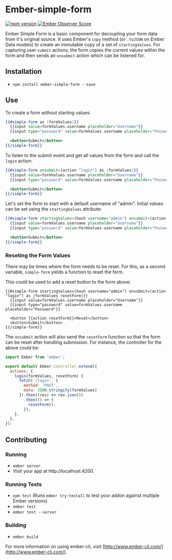# Ember-simple-form

[![npm version](https://badge.fury.io/js/ember-simple-form.svg)](http://badge.fury.io/js/ember-simple-form)
[![Ember Observer Score](http://emberobserver.com/badges/ember-simple-form.svg)](http://emberobserver.com/addons/ember-simple-form)

Ember Simple Form is a basic component for decoupling your form data from it's original source.
It uses Ember's `copy` method (or `.toJSON` on Ember Data models) to create an immutable copy of a set of `startingValues`.
For capturing user `submit` actions, the form copies the current values within the form and then sends an `onsubmit` action which can be listened for.

## Installation

* `npm install ember-simple-form --save`

## Use

To create a form without starting values:

```hbs
{{#simple-form as |formValues|}}
  {{input value=formValues.username placeholder="Username"}}
  {{input type="password" value=formValues.username placeholder="Password"}}

  <button>Submit</button>
{{/simple-form}}
```

To listen to the submit event and get all values from the form and call the `login` action:

```hbs
{{#simple-form onsubmit=(action "login") as |formValues|}}
  {{input value=formValues.username placeholder="Username"}}
  {{input type="password" value=formValues.username placeholder="Password"}}

  <button>Submit</button>
{{/simple-form}}
```

Let's set the form to start with a default username of "admin".
Initial values can be set using the `startingValues` attribute:

```hbs
{{#simple-form startingValues=(hash username="admin") onsubmit=(action "login") as |formValues|}}
  {{input value=formValues.username placeholder="Username"}}
  {{input type="password" value=formValues.username placeholder="Password"}}

  <button>Submit</button>
{{/simple-form}}
```

### Reseting the Form Values

There may be times where the form needs to be reset.
For this, as a second variable, `simple-form` yields a function to reset the form.

This could be used to add a reset button to the form above:

```htmlbars
{{#simple-form startingValues=(hash username="admin") onsubmit=(action "login") as |formValues resetForm|}}
  {{input value=formValues.username placeholder="Username"}}
  {{input type="password" value=formValues.username placeholder="Password"}}

  <button {{action resetForm}}>Reset</button>
  <button>Submit</button>
{{/simple-form}}
```

The `onsubmit` action will also send the `resetForm` function so that the form can be reset after handling submission.
For instance, the controller for the above could be:

```js
import Ember from 'ember';

export default Ember.Controller.extend({
  actions: {
    login(formValues, resetForm) {
      fetch('/login', {
        method: 'POST',
        data: JSON.stringify(formValues)
      }).then((res) => res.json())
        .then(() => {
          resetForm();
        });
    },
  },
});
```

## Contributing

### Running

* `ember server`
* Visit your app at http://localhost:4200.

### Running Tests

* `npm test` (Runs `ember try:testall` to test your addon against multiple Ember versions)
* `ember test`
* `ember test --server`

### Building

* `ember build`

For more information on using ember-cli, visit [http://www.ember-cli.com/](http://www.ember-cli.com/).

